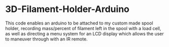 # 3D-Filament-Holder-Arduino

This code enables an arduino to be attached to my custom made spool holder, recording mass/percent of filament left in the spool with a load cell, as well as directing a menu system for an LCD display which allows the user to maneuver through with an IR remote.
